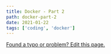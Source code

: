 ```yaml
---
title: Docker - Part 2
path: docker-part-2
date: 2021-01-22
tags: ['coding', 'docker']
---
```



[Found a typo or problem? Edit this page.](https://github.com/Dana94/website/blob/master/blog/2021-01-22-docker-part-2.md)
